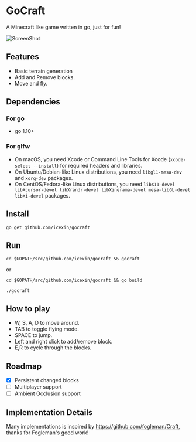 # GoCraft

A Minecraft like game written in go, just for fun!

![ScreenShot](https://i.imgur.com/vrGRDg1.png)

## Features

- Basic terrain generation
- Add and Remove blocks.
- Move and fly.

## Dependencies

### For go

- go 1.10+

### For glfw

- On macOS, you need Xcode or Command Line Tools for Xcode (`xcode-select --install`) for required headers and libraries.
- On Ubuntu/Debian-like Linux distributions, you need `libgl1-mesa-dev` and `xorg-dev` packages.
- On CentOS/Fedora-like Linux distributions, you need `libX11-devel libXcursor-devel libXrandr-devel libXinerama-devel mesa-libGL-devel libXi-devel` packages.


## Install

`go get github.com/icexin/gocraft`

## Run

`cd $GOPATH/src/github.com/icexin/gocraft && gocraft`

or 

`cd $GOPATH/src/github.com/icexin/gocraft && go build`

`./gocraft`

## How to play

- W, S, A, D to move around.
- TAB to toggle flying mode.
- SPACE to jump.
- Left and right click to add/remove block.
- E,R to cycle through the blocks.

## Roadmap

- [x] Persistent changed blocks
- [ ] Multiplayer support
- [ ] Ambient Occlusion support

## Implementation Details

Many implementations is inspired by https://github.com/fogleman/Craft, thanks for Fogleman's good work!
